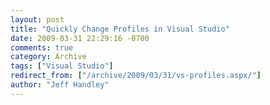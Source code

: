 ```yaml
---
layout: post
title: "Quickly Change Profiles in Visual Studio"
date: 2009-03-31 22:29:16 -0700
comments: true
category: Archive
tags: ["Visual Studio"]
redirect_from: ["/archive/2009/03/31/vs-profiles.aspx/"]
author: "Jeff Handley"
---
```


